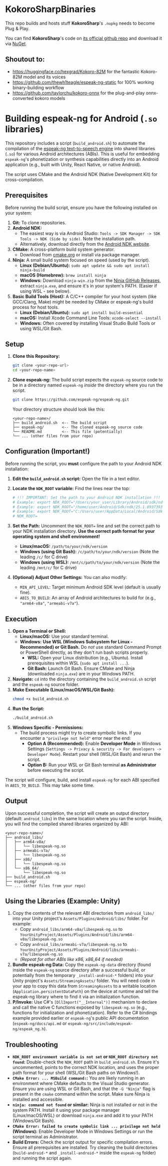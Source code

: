 # KokoroSharpBinaries
This repo builds and hosts stuff **KokoroSharp**'s `.nupkg` needs to become Plug &amp; Play.

You can find **KokoroSharp**'s code on [its official github repo](https://github.com/Lyrcaxis/KokoroSharp) and download it via [NuGet](https://www.nuget.org/packages/KokoroSharp/).

## Shoutout to:
- https://huggingface.co/hexgrad/Kokoro-82M for the fantastic Kokoro-82M model and its voices
- https://github.com/thewh1teagle/espeak-ng-static for 100% working binary-building workflow
- https://github.com/taylorchu/kokoro-onnx for the plug-and-play onnx-converted kokoro models

# Building espeak-ng for Android (`.so` libraries)

This repository includes a script (`build_android.sh`) to automate the compilation of the [espeak-ng text-to-speech engine](https://github.com/espeak-ng/espeak-ng) into shared libraries (`.so`) for various Android architectures (ABIs). This is useful for embedding `espeak-ng`'s phonetization or synthesis capabilities directly into an Android application (e.g., built with Unity, React Native, or native Android).

The script uses CMake and the Android NDK (Native Development Kit) for cross-compilation.

## Prerequisites

Before running the build script, ensure you have the following installed on your system:

1.  **Git:** To clone repositories.
2.  **Android NDK:**
    *   The easiest way is via Android Studio: `Tools -> SDK Manager -> SDK Tools -> NDK (Side by side)`. Note the installation path.
    *   Alternatively, download directly from the [Android NDK website](https://developer.android.com/ndk/downloads).
3.  **CMake:** A cross-platform build system generator.
    *   Download from [cmake.org](https://cmake.org/download/) or install via package manager.
4.  **Ninja:** A small build system focused on speed (used by the script).
    *   **Linux (Debian/Ubuntu):** `sudo apt update && sudo apt install ninja-build`
    *   **macOS (Homebrew):** `brew install ninja`
    *   **Windows:** Download `ninja-win.zip` from the [Ninja GitHub Releases](https://github.com/ninja-build/ninja/releases), extract `ninja.exe`, and ensure it's in your system's PATH. (Easier if using WSL - see below).
5.  **Basic Build Tools (Host):** A C/C++ compiler for your host system (like GCC/Clang, Make) might be needed by CMake or espeak-ng's build process for host tools.
    *   **Linux (Debian/Ubuntu):** `sudo apt install build-essential`
    *   **macOS:** Install Xcode Command Line Tools: `xcode-select --install`
    *   **Windows:** Often covered by installing Visual Studio Build Tools or using WSL/Git Bash.

## Setup

1.  **Clone this Repository:**
    ```bash
    git clone <your-repo-url>
    cd <your-repo-name>
    ```
2.  **Clone espeak-ng:** The build script expects the `espeak-ng` source code to be in a directory named `espeak-ng` *inside* the directory where you run the script.
    ```bash
    git clone https://github.com/espeak-ng/espeak-ng.git
    ```
    Your directory structure should look like this:
    ```
    <your-repo-name>/
    ├── build_android.sh  <-- The build script
    ├── espeak-ng/        <-- The cloned espeak-ng source code
    └── README.md         <-- This file (potentially)
    └── ... (other files from your repo)
    ```

## Configuration (Important!)

Before running the script, you **must** configure the path to your Android NDK installation:

1.  **Edit the `build_android.sh` script:** Open the file in a text editor.
2.  **Locate the `NDK_ROOT` variable:** Find the lines near the top:
    ```bash
    # !!! IMPORTANT: Set the path to your Android NDK installation !!!
    # Example: export NDK_ROOT="/Users/your_user/Library/Android/sdk/ndk/25.1.8937393"
    # Example: export NDK_ROOT="/home/user/Android/Sdk/ndk/25.1.8937393"
    # Example: export NDK_ROOT="C:/Users/user/AppData/Local/Android/Sdk/ndk/25.1.8937393" # (Use Git Bash/WSL on Windows)
    # NDK_ROOT=
    ```
3.  **Set the Path:** Uncomment the `NDK_ROOT=` line and set the correct path to your NDK installation directory. **Use the correct path format for your operating system and shell environment!**
    *   **Linux/macOS:** `/path/to/your/ndk/version`
    *   **Windows (using Git Bash):** `/c/path/to/your/ndk/version` (Note the leading `/c/` for C drive)
    *   **Windows (using WSL):** `/mnt/c/path/to/your/ndk/version` (Note the leading `/mnt/c/` for C drive)

4.  **(Optional) Adjust Other Settings:** You can also modify:
    *   `MIN_API_LEVEL`: Target minimum Android SDK level (default is usually fine).
    *   `ABIS_TO_BUILD`: An array of Android architectures to build for (e.g., `"arm64-v8a"`, `"armeabi-v7a"`).

## Execution

1.  **Open a Terminal or Shell:**
    *   **Linux/macOS:** Use your standard terminal.
    *   **Windows:** **Use WSL (Windows Subsystem for Linux - Recommended) or Git Bash.** Do *not* use standard Command Prompt or PowerShell directly, as they don't run bash scripts properly.
        *   **WSL:** Open your Linux distribution (e.g., Ubuntu). Install prerequisites within WSL (`sudo apt install ...`).
        *   **Git Bash:** Launch Git Bash. Ensure CMake and Ninja (downloaded `ninja.exe`) are in your Windows PATH.
2.  **Navigate:** `cd` into the directory containing the `build_android.sh` script and the `espeak-ng` source folder.
3.  **Make Executable (Linux/macOS/WSL/Git Bash):**
    ```bash
    chmod +x build_android.sh
    ```
4.  **Run the Script:**
    ```bash
    ./build_android.sh
    ```
5.  **Windows Specific - Permissions:**
    *   The build process might try to create symbolic links. If you encounter a `"privilege not held"` error near the end:
        *   **Option A (Recommended):** Enable **Developer Mode** in Windows Settings (`Settings -> Privacy & security -> For developers -> Developer Mode`). Restart your shell (WSL/Git Bash) and rerun the script.
        *   **Option B:** Run your WSL or Git Bash terminal **as Administrator** before executing the script.

The script will configure, build, and install `espeak-ng` for each ABI specified in `ABIS_TO_BUILD`. This may take some time.

## Output

Upon successful completion, the script will create an output directory (default: `android_libs`) in the same location where you ran the script. Inside, you will find the compiled shared libraries organized by ABI:
```text
<your-repo-name>/
├── android_libs/
│   ├── arm64-v8a/
│   │   └── libespeak-ng.so
│   ├── armeabi-v7a/
│   │   └── libespeak-ng.so
│   ├── x86/
│   │   └── libespeak-ng.so
│   └── x86_64/
│       └── libespeak-ng.so
├── build_android.sh
├── espeak-ng/
└── ... (other files from your repo)
```

## Using the Libraries (Example: Unity)

1.  Copy the contents of the relevant ABI directories from `android_libs/` into your Unity project's `Assets/Plugins/Android/libs/` folder. For example: 
    *   Copy `android_libs/arm64-v8a/libespeak-ng.so` to `YourUnityProject/Assets/Plugins/Android/libs/arm64-v8a/libespeak-ng.so`
    *   Copy `android_libs/armeabi-v7a/libespeak-ng.so` to `YourUnityProject/Assets/Plugins/Android/libs/armeabi-v7a/libespeak-ng.so`
    *   *(Repeat for other ABIs like x86, x86_64 if needed)*
2.  **Bundle espeak-ng Data:** Copy the `espeak-ng-data` directory (found inside the `espeak-ng` source directory after a successful build, or potentially from the temporary `_install-android-*` folders) into your Unity project's `Assets/StreamingAssets/` folder. You will need code in your app to copy this data from `StreamingAssets` to a writable location (`Application.persistentDataPath`) on the device at runtime and tell the espeak-ng library where to find it via an initialization function.
3.  **P/Invoke:** Use C#'s `[DllImport("__Internal")]` mechanism to declare and call the native C functions exposed by `libespeak-ng.so` (e.g., functions for initialization and phonetization). Refer to the C# bindings example provided earlier or `espeak-ng`'s public API documentation (`espeak-ng/docs/api.md` or `espeak-ng/src/include/espeak-ng/espeak_ng.h`).

## Troubleshooting

*   **`NDK_ROOT environment variable is not set` or `NDK_ROOT directory not found`:** Double-check the `NDK_ROOT` path in `build_android.sh`. Ensure it's uncommented, points to the correct NDK location, and uses the proper path format for your shell (WSL/Git Bash paths on Windows!).
*   **`CMake Error: ... MSBuild command:`:** You are likely running in an environment where CMake defaults to the Visual Studio generator. Ensure you are using WSL or Git Bash, and that the `-G "Ninja"` flag is present in the `cmake` command within the script. Make sure Ninja is installed and accessible.
*   **`ninja: command not found` or similar:** Ninja is not installed or not in the system PATH. Install it using your package manager (Linux/macOS/WSL) or download `ninja.exe` and add it to your PATH (Windows/Git Bash).
*   **`CMake Error: failed to create symbolic link ... privilege not held` (Windows):** Enable Developer Mode in Windows Settings or run the script terminal as Administrator.
*   **Build Errors:** Check the script output for specific compilation errors. Ensure all prerequisites are installed. Try cleaning the build directories (`build-android-*` and `_install-android-*` inside the `espeak-ng` folder) and running the script again.